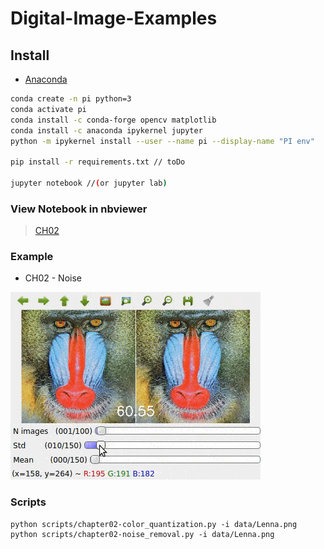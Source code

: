 # Digital-Image-Examples

## Install
* [Anaconda](https://www.anaconda.com/download/)

``` sh
conda create -n pi python=3
conda activate pi
conda install -c conda-forge opencv matplotlib
conda install -c anaconda ipykernel jupyter
python -m ipykernel install --user --name pi --display-name "PI env"

pip install -r requirements.txt // toDo

jupyter notebook //(or jupyter lab)
```

### View Notebook in nbviewer
> [CH02](https://nbviewer.jupyter.org/github/CarlosPena00/Digital-Image-Processing-Hands-On/blob/master/notebooks/chapter02.ipynb)

### Example
* CH02 - Noise

![](data/ch02_noise.gif)

### Scripts


```
python scripts/chapter02-color_quantization.py -i data/Lenna.png
python scripts/chapter02-noise_removal.py -i data/Lenna.png
```
